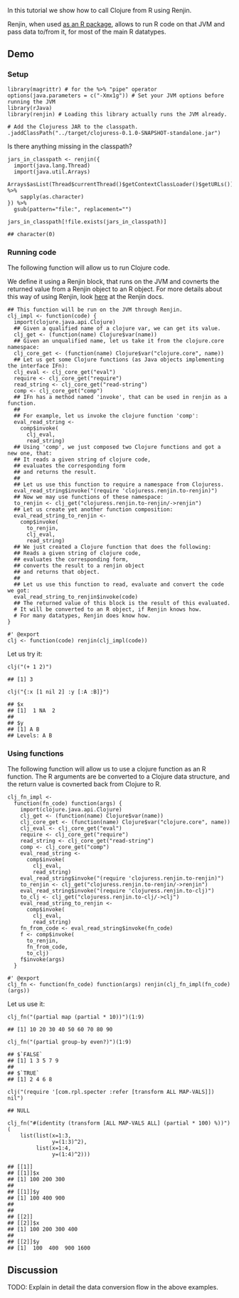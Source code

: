 In this tutorial we show how to call Clojure from R using Renjin.

Renjin, when used [as an R
package](http://docs.renjin.org/en/latest/package/), allows to run R
code on that JVM and pass data to/from it, for most of the main R
datatypes.

Demo
----

### Setup

    library(magrittr) # for the %>% "pipe" operator
    options(java.parameters = c("-Xmx1g")) # Set your JVM options before running the JVM
    library(rJava)
    library(renjin) # Loading this library actually runs the JVM already.

    # Add the Clojuress JAR to the classpath.
    .jaddClassPath("../target/clojuress-0.1.0-SNAPSHOT-standalone.jar")

Is there anything missing in the classpath?

    jars_in_classpath <- renjin({
      import(java.lang.Thread)
      import(java.util.Arrays)
      Arrays$asList(Thread$currentThread()$getContextClassLoader()$getURLs()) %>%
        sapply(as.character)
    }) %>%
      gsub(pattern="file:", replacement="")

    jars_in_classpath[!file.exists(jars_in_classpath)]

    ## character(0)

### Running code

The following function will allow us to run Clojure code.

We define it using a Renjin block, that runs on the JVM and covnerts the
returned value from a Renjin object to an R object. For more details
about this way of using Renjin, look
[here](http://docs.renjin.org/en/latest/package/index.html) at the
Renjin docs.

    ## This function will be run on the JVM through Renjin.
    clj_impl <- function(code) {
      import(clojure.java.api.Clojure)
      ## Given a qualified name of a clojure var, we can get its value.
      clj_get <- (function(name) Clojure$var(name))
      ## Given an unqualified name, let us take it from the clojure.core namespace:
      clj_core_get <- (function(name) Clojure$var("clojure.core", name))
      ## Let us get some Clojure functions (as Java objects implementing the interface IFn):
      clj_eval <- clj_core_get("eval")
      require <- clj_core_get("require")
      read_string <- clj_core_get("read-string")
      comp <- clj_core_get("comp")
      ## IFn has a method named 'invoke', that can be used in renjin as a function.
      ##
      ## For example, let us invoke the clojure function 'comp':
      eval_read_string <-
        comp$invoke(
          clj_eval,
          read_string)
      ## Using 'comp', we just composed two Clojure functions and got a new one, that:
      ## It reads a given string of clojure code,
      ## evaluates the corresponding form
      ## and returns the result.
      ##
      ## Let us use this function to require a namespace from Clojuress.
      eval_read_string$invoke("(require 'clojuress.renjin.to-renjin)")
      ## Now we may use functions of these namespace:
      to_renjin <- clj_get("clojuress.renjin.to-renjin/->renjin")
      ## Let us create yet another function composition:
      eval_read_string_to_renjin <-
        comp$invoke(
          to_renjin,
          clj_eval,
          read_string)
      ## We just created a Clojure function that does the following:
      ## Reads a given string of clojure code,
      ## evaluates the corresponding form,
      ## converts the result to a renjin object
      ## and returns that object.
      ##
      ## Let us use this function to read, evaluate and convert the code we got:
      eval_read_string_to_renjin$invoke(code)
      ## The returned value of this block is the result of this evaluated.
      # It will be converted to an R object, if Renjin knows how.
      # For many datatypes, Renjin does know how.
    }

    #' @export
    clj <- function(code) renjin(clj_impl(code))

Let us try it:

    clj("(+ 1 2)")

    ## [1] 3

    clj("{:x [1 nil 2] :y [:A :B]}")

    ## $x
    ## [1]  1 NA  2
    ## 
    ## $y
    ## [1] A B
    ## Levels: A B

### Using functions

The following function will allow us to use a clojure function as an R
function. The R arguments are be converted to a Clojure data structure,
and the return value is covnerted back from Clojure to R.

    clj_fn_impl <-
      function(fn_code) function(args) {
        import(clojure.java.api.Clojure)
        clj_get <- (function(name) Clojure$var(name))
        clj_core_get <- (function(name) Clojure$var("clojure.core", name))
        clj_eval <- clj_core_get("eval")
        require <- clj_core_get("require")
        read_string <- clj_core_get("read-string")
        comp <- clj_core_get("comp")
        eval_read_string <-
          comp$invoke(
            clj_eval,
            read_string)
        eval_read_string$invoke("(require 'clojuress.renjin.to-renjin)")
        to_renjin <- clj_get("clojuress.renjin.to-renjin/->renjin")
        eval_read_string$invoke("(require 'clojuress.renjin.to-clj)")
        to_clj <- clj_get("clojuress.renjin.to-clj/->clj")
        eval_read_string_to_renjin <-
          comp$invoke(
            clj_eval,
            read_string)
        fn_from_code <- eval_read_string$invoke(fn_code)
        f <- comp$invoke(
          to_renjin,
          fn_from_code,
          to_clj)
        f$invoke(args)
      }

    #' @export
    clj_fn <- function(fn_code) function(args) renjin(clj_fn_impl(fn_code)(args))

Let us use it:

    clj_fn("(partial map (partial * 10))")(1:9)

    ## [1] 10 20 30 40 50 60 70 80 90

    clj_fn("(partial group-by even?)")(1:9)

    ## $`FALSE`
    ## [1] 1 3 5 7 9
    ## 
    ## $`TRUE`
    ## [1] 2 4 6 8

    clj("(require '[com.rpl.specter :refer [transform ALL MAP-VALS]]) nil")

    ## NULL

    clj_fn("#(identity (transform [ALL MAP-VALS ALL] (partial * 100) %))")(
        list(list(x=1:3,
                  y=(1:3)^2),
             list(x=1:4,
                  y=(1:4)^2)))

    ## [[1]]
    ## [[1]]$x
    ## [1] 100 200 300
    ## 
    ## [[1]]$y
    ## [1] 100 400 900
    ## 
    ## 
    ## [[2]]
    ## [[2]]$x
    ## [1] 100 200 300 400
    ## 
    ## [[2]]$y
    ## [1]  100  400  900 1600

Discussion
----------

TODO: Explain in detail the data conversion flow in the above examples.
